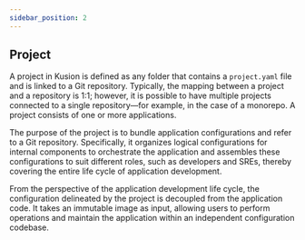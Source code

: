 ```yaml
---
sidebar_position: 2
---
```


## Project

A project in Kusion is defined as any folder that contains a `project.yaml` file and is linked to a Git repository. Typically, the mapping between a project and a repository is 1:1; however, it is possible to have multiple projects connected to a single repository—for example, in the case of a monorepo. A project consists of one or more applications.

The purpose of the project is to bundle application configurations and refer to a Git repository. Specifically, it organizes logical configurations for internal components to orchestrate the application and assembles these configurations to suit different roles, such as developers and SREs, thereby covering the entire life cycle of application development.

From the perspective of the application development life cycle, the configuration delineated by the project is decoupled from the application code. It takes an immutable image as input, allowing users to perform operations and maintain the application within an independent configuration codebase.